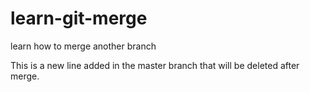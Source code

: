 # learn-git-merge

learn how to merge another branch

This is a new line added in the master branch that will be deleted after merge.